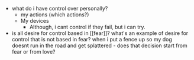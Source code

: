   * what do i have control over personally?
    * my actions (which actions?)
    * My devices
      * Although, i cant control if they fail, but i can try.
  * is all desire for control based in [[fear]]? what's an example of desire for control that is not based in fear? when i put a fence up so my dog doesnt run in the road and get splattered - does that decision start from fear or from love?

